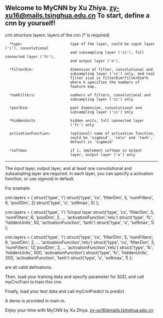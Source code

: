 Welcome to MyCNN by Xu Zhiya. zy-xu16@mails.tsinghua.edu.cn
To start, define a cnn by yourself!
--------------------------------------------------------------------
cnn structure
layers: layers of the cnn (* is required)

      *type:                      type of the layer, could be input layer ('i'), convolutional 
                                  and subsampling layer ('cs'), full connected layer ('fc'), 
                                  and output layer ('o').

      *filterDim:                 dimension of filter, convolutional and
                                  subsampling layer ('cs') only, and real
                                  filter size is filterDim*filterDim*k
                                  where k specifies the numbers of
                                  feature map.

      *numFilters:                numbers of filters, convolutional and
                                  subsampling layer ('cs') only

      *poolDim:                   pool dimension, convolutional and
                                  subsampling layer ('cs') only

      *hiddenUnits                hidden units, full connected layer 
                                  ('fc') only

      activationFunction:         (optional) name of activation function, 
                                  could be 'sigmoid', 'relu' and 'tanh', 
                                  default is 'sigmoid'

      *softmax                    if 1, implement softmax in output
                                  layer, output layer ('o') only
--------------------------------------------------------------------
The input layer, output layer, and at least one convolutional and 
subsampling layer are required. In each layer, you can specify a
activation function, or use sigmoid in default.

For example

cnn.layers = {
    struct('type', 'i')
    struct('type', 'cs', 'filterDim', 5, 'numFilters', 6, 'poolDim', 2)
    struct('type', 'o', 'softmax', 0)
};

cnn.layers = {
    struct('type', 'i') %input layer
    struct('type', 'cs', 'filterDim', 5, 'numFilters', 6, 'poolDim', 2, ...
        'activationFunction','relu')
    struct('type', 'fc', 'hiddenUnits', 50, 'activationFunction', 'tanh')
    struct('type', 'o', 'softmax', 1)
};

cnn.layers = {
    struct('type', 'i')
    struct('type', 'cs', 'filterDim', 5, 'numFilters', 6, 'poolDim', 2, ...
        'activationFunction','relu')
    struct('type', 'cs', 'filterDim', 3, 'numFilters', 12,'poolDim', 2, ...
        'activationFunction','relu')
    struct('type', 'fc', 'hiddenUnits', 500, 'activationFunction')
    struct('type', 'fc', 'hiddenUnits', 300, 'activationFunction', 'tanh')
    struct('type', 'o', 'softmax', 1)
};

are all valid definations.

Then, load your training data and specify parameter for SGD, and call
myCnnTrain to train this cnn.

Finally, load your test data and call myCnnPredict to predict

A demo is provided in main.m.

Enjoy your time with MyCNN by Xu Zhiya.
zy-xu16@mails.tsinghua.edu.cn
